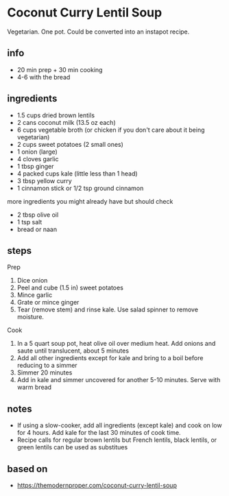 # Coconut Curry Lentil Soup

Vegetarian. One pot. Could be converted into an instapot recipe.

## info

* 20 min prep + 30 min cooking
* 4-6 with the bread

## ingredients

* 1.5 cups dried brown lentils
* 2 cans coconut milk (13.5 oz each)
* 6 cups vegetable broth (or chicken if you don't care about it being vegetarian)
* 2 cups sweet potatoes (2 small ones)
* 1 onion (large)
* 4 cloves garlic
* 1 tbsp ginger
* 4 packed cups kale (little less than 1 head)
* 3 tbsp yellow curry
* 1 cinnamon stick or 1/2 tsp ground cinnamon

more ingredients you might already have but should check

* 2 tbsp olive oil
* 1 tsp salt
* bread or naan

## steps

Prep

1. Dice onion
2. Peel and cube (1.5 in) sweet potatoes
3. Mince garlic
4. Grate or mince ginger
5. Tear (remove stem) and rinse kale. Use salad spinner to remove moisture.

Cook

1. In a 5 quart soup pot, heat olive oil over medium heat. Add onions and saute until translucent, about 5 minutes
2. Add all other ingredients except for kale and bring to a boil before reducing to a simmer
3. Simmer 20 minutes
4. Add in kale and simmer uncovered for another 5-10 minutes. Serve with warm bread

## notes

* If using a slow-cooker, add all ingredients (except kale) and cook on low for 4 hours. Add kale for the last 30 minutes of cook time.
* Recipe calls for regular brown lentils but French lentils, black lentils, or green lentils can be used as substitues

## based on

* https://themodernproper.com/coconut-curry-lentil-soup
